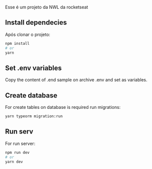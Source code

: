 Esse é um projeto da NWL da rocketseat

## Install dependecies

Após clonar o projeto:

```bash
npm install
# or
yarn
```
## Set .env variables

Copy the content of .end sample on archive .env and set as variables.

## Create database

For create tables on database is required run migrations:

```bash
yarn typeorm migration:run
```

## Run serv

For run server:

```bash
npm run dev
# or
yarn dev
```

